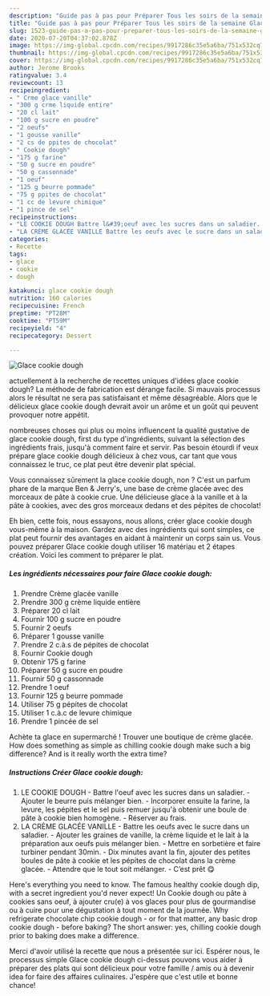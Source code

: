 ```yaml
---
description: "Guide pas à pas pour Préparer Tous les soirs de la semaine Glace cookie dough"
title: "Guide pas à pas pour Préparer Tous les soirs de la semaine Glace cookie dough"
slug: 1523-guide-pas-a-pas-pour-preparer-tous-les-soirs-de-la-semaine-glace-cookie-dough
date: 2020-07-20T04:37:02.878Z
image: https://img-global.cpcdn.com/recipes/9917286c35e5a6ba/751x532cq70/glace-cookie-dough-photo-principale-de-la-recette.jpg
thumbnail: https://img-global.cpcdn.com/recipes/9917286c35e5a6ba/751x532cq70/glace-cookie-dough-photo-principale-de-la-recette.jpg
cover: https://img-global.cpcdn.com/recipes/9917286c35e5a6ba/751x532cq70/glace-cookie-dough-photo-principale-de-la-recette.jpg
author: Jerome Brooks
ratingvalue: 3.4
reviewcount: 13
recipeingredient:
- " Crme glace vanille"
- "300 g crme liquide entire"
- "20 cl lait"
- "100 g sucre en poudre"
- "2 oeufs"
- "1 gousse vanille"
- "2 cs de ppites de chocolat"
- " Cookie dough"
- "175 g farine"
- "50 g sucre en poudre"
- "50 g cassonnade"
- "1 oeuf"
- "125 g beurre pommade"
- "75 g ppites de chocolat"
- "1 cc de levure chimique"
- "1 pince de sel"
recipeinstructions:
- "LE COOKIE DOUGH Battre l&#39;oeuf avec les sucres dans un saladier. Ajouter le beurre puis mélanger bien. Incorporer ensuite la farine, la levure, les pépites et le sel puis remuer jusqu&#39;à obtenir une boule de pâte à cookie bien homogène. Réserver au frais."
- "LA CRÈME GLACÉE VANILLE Battre les oeufs avec le sucre dans un saladier. Ajouter les graines de vanille, la crème liquide et le lait à la préparation aux oeufs puis mélanger bien. Mettre en sorbetière et faire turbiner pendant 30min. Dix minutes avant la fin, ajouter des petites boules de pâte à cookie et les pépites de chocolat dans la crème glacée. Attendre que le tout soit mélanger. C’est prêt 😋"
categories:
- Recette
tags:
- glace
- cookie
- dough

katakunci: glace cookie dough 
nutrition: 160 calories
recipecuisine: French
preptime: "PT28M"
cooktime: "PT59M"
recipeyield: "4"
recipecategory: Dessert

---
```



![Glace cookie dough](https://img-global.cpcdn.com/recipes/9917286c35e5a6ba/751x532cq70/glace-cookie-dough-photo-principale-de-la-recette.jpg)

actuellement à la recherche de recettes uniques d'idées glace cookie dough? La méthode de fabrication est dérange facile. Si mauvais processus alors le résultat ne sera pas satisfaisant et même désagréable. Alors que le délicieux glace cookie dough devrait avoir un arôme et un goût qui peuvent provoquer notre appétit.

nombreuses choses qui plus ou moins influencent la qualité gustative de glace cookie dough, first du type d'ingrédients, suivant la sélection des ingrédients frais, jusqu'à comment faire et servir. Pas besoin étourdi if veux prépare glace cookie dough délicieux à chez vous, car tant que vous connaissez le truc, ce plat peut être devenir plat spécial.

Vous connaissez sûrement la glace cookie dough, non ? C&#39;est un parfum phare de la marque Ben &amp; Jerry&#39;s, une base de crème glacée avec des morceaux de pâte à cookie crue. Une délicieuse glace à la vanille et à la pâte à cookies, avec des gros morceaux dedans et des pépites de chocolat!


Eh bien, cette fois, nous essayons, nous allons, créer glace cookie dough vous-même à la maison. Gardez avec des ingrédients qui sont simples, ce plat peut fournir des avantages en aidant à maintenir un corps sain us. Vous pouvez préparer Glace cookie dough utiliser 16 matériau et 2 étapes création. Voici les comment to préparer le plat.

<!--inarticleads1-->

##### Les ingrédients nécessaires pour faire Glace cookie dough:

1. Prendre  Crème glacée vanille
1. Prendre 300 g crème liquide entière
1. Préparer 20 cl lait
1. Fournir 100 g sucre en poudre
1. Fournir 2 oeufs
1. Préparer 1 gousse vanille
1. Prendre 2 c.à.s de pépites de chocolat
1. Fournir  Cookie dough
1. Obtenir 175 g farine
1. Préparer 50 g sucre en poudre
1. Fournir 50 g cassonnade
1. Prendre 1 oeuf
1. Fournir 125 g beurre pommade
1. Utiliser 75 g pépites de chocolat
1. Utiliser 1 c.à.c de levure chimique
1. Prendre 1 pincée de sel


Achète ta glace en supermarché ! Trouver une boutique de crème glacée. How does something as simple as chilling cookie dough make such a big difference? And is it really worth the extra time? 

<!--inarticleads2-->

##### Instructions Créer Glace cookie dough:

1. LE COOKIE DOUGH - Battre l&#39;oeuf avec les sucres dans un saladier. - Ajouter le beurre puis mélanger bien. - Incorporer ensuite la farine, la levure, les pépites et le sel puis remuer jusqu&#39;à obtenir une boule de pâte à cookie bien homogène. - Réserver au frais.
1. LA CRÈME GLACÉE VANILLE - Battre les oeufs avec le sucre dans un saladier. - Ajouter les graines de vanille, la crème liquide et le lait à la préparation aux oeufs puis mélanger bien. - Mettre en sorbetière et faire turbiner pendant 30min. - Dix minutes avant la fin, ajouter des petites boules de pâte à cookie et les pépites de chocolat dans la crème glacée. - Attendre que le tout soit mélanger. - C’est prêt 😋


Here&#39;s everything you need to know. The famous healthy cookie dough dip, with a secret ingredient you&#39;d never expect! Un Cookie dough ou pâte à cookies sans oeuf, à ajouter cru(e) à vos glaces pour plus de gourmandise ou à cuire pour une dégustation à tout moment de la journée. Why refrigerate chocolate chip cookie dough - or for that matter, any basic drop cookie dough - before baking? The short answer: yes, chilling cookie dough prior to baking does make a difference. 


Merci d'avoir utilisé la recette que nous a présentée sur ici. Espérer nous, le processus simple Glace cookie dough ci-dessus pouvons vous aider à préparer des plats qui sont délicieux pour votre famille / amis ou à devenir idea for faire des affaires culinaires. J'espère que c'est utile et bonne chance!
